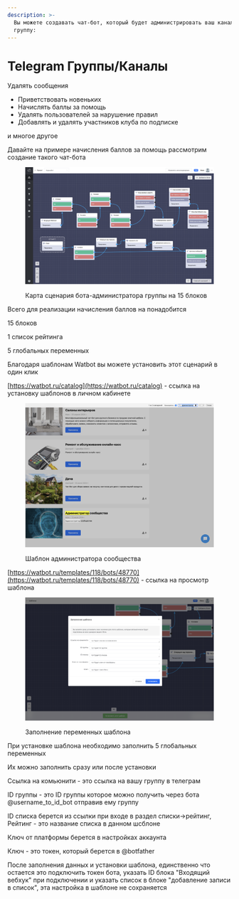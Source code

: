 ```yaml
---
description: >-
  Вы можете создавать чат-бот, который будет администрировать ваш канал или
  группу:
---
```


# Telegram Группы/Каналы

Удалять сообщения

* Приветствовать новеньких
* Начислять баллы за помощь
* Удалять пользователей за нарушение правил
* Добавлять и удалять участников клуба по подписке

и многое другое

Давайте на примере начисления баллов за помощь рассмотрим создание такого чат-бота

<figure><img src="../../.gitbook/assets/Снимок экрана 2024-07-13 в 21.11.46.png" alt=""><figcaption><p>Карта сценария бота-администратора группы на 15 блоков</p></figcaption></figure>

Всего для реализации начисления баллов на понадобится

15 блоков

1 список рейтинга

5 глобальных переменных

Благодаря шаблонам Watbot вы можете установить этот сценарий в один клик

[https://watbot.ru/catalog](https://watbot.ru/catalog) - ссылка на установку шаблонов в личном кабинете



<figure><img src="../../.gitbook/assets/Снимок экрана 2024-07-13 в 21.37.14.png" alt=""><figcaption><p>Шаблон администратора сообщества</p></figcaption></figure>

[https://watbot.ru/templates/118/bots/48770](https://watbot.ru/templates/118/bots/48770) - ссылка на просмотр шаблона

<figure><img src="../../.gitbook/assets/Снимок экрана 2024-07-13 в 21.40.34.png" alt=""><figcaption><p>Заполнение переменных шаблона</p></figcaption></figure>

При установке шаблона необходимо заполнить 5 глобальных переменных

Их можно заполнить сразу или после установки

Ссылка на комьюнити - это ссылка на вашу группу в телеграм

ID группы - это ID группы которое можно получить через бота @username\_to\_id\_bot отправив ему группу

ID списка берется из ссылки при входе в раздел списки->рейтинг, Рейтинг - это название списка в данном шсблоне

Ключ от платформы берется в настройках аккаунта

Ключ - это токен, который берется в @botfather&#x20;

После заполнения данных и установки шаблона, единственно что остается это подключить токен бота, указать ID блока "Входящий вебхук" при подключении и указать список в блоке "добавление записи в список", эта настройка в шаблоне не сохраняется

